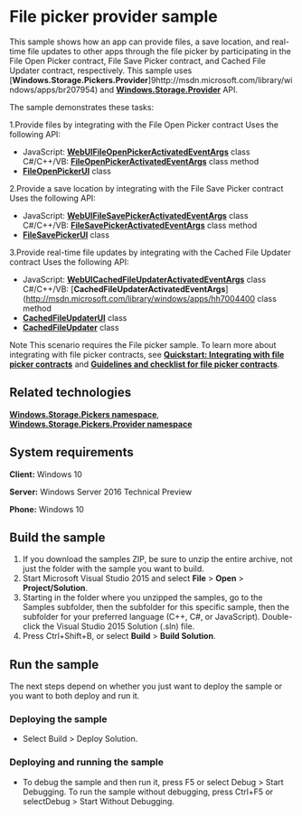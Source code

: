 ﻿<!---
  category: FilesFoldersAndLibraries
--->

# File picker provider sample

This sample shows how an app can provide files, a save location, and real-time file updates to other apps through the file picker by participating in the File Open Picker contract, File Save Picker contract, and Cached File Updater contract, respectively. This sample uses [**Windows.Storage.Pickers.Provider**]9http://msdn.microsoft.com/library/windows/apps/br207954) and [**Windows.Storage.Provider**](http://msdn.microsoft.com/library/windows/apps/hh747812) API. 

The sample demonstrates these tasks:

1.Provide files by integrating with the File Open Picker contract
Uses the following API:

- JavaScript: [**WebUIFileOpenPickerActivatedEventArgs**](http://msdn.microsoft.com/library/windows/apps/hh701800) class
C#/C++/VB: [**FileOpenPickerActivatedEventArgs**](http://msdn.microsoft.com/library/windows/apps/hh700467) class method 
- [**FileOpenPickerUI**](http://msdn.microsoft.com/library/windows/apps/hh738453) class 


2.Provide a save location by integrating with the File Save Picker contract
Uses the following API:

- JavaScript: [**WebUIFileSavePickerActivatedEventArgs**](http://msdn.microsoft.com/library/windows/apps/hh701822) class
C#/C++/VB: [**FileSavePickerActivatedEventArgs**](http://msdn.microsoft.com/library/windows/apps/hh700489) class method 
- [**FileSavePickerUI**](http://msdn.microsoft.com/library/windows/apps/hh738463) class 


3.Provide real-time file updates by integrating with the Cached File Updater contract
Uses the following API:

- JavaScript: [**WebUICachedFileUpdaterActivatedEventArgs**](http://msdn.microsoft.com/library/windows/apps/hh701752) class
C#/C++/VB: [**CachedFileUpdaterActivatedEventArgs**](http://msdn.microsoft.com/library/windows/apps/hh7004400 class method 
- [**CachedFileUpdaterUI**](http://msdn.microsoft.com/library/windows/apps/hh747794) class 
- [**CachedFileUpdater**](http://msdn.microsoft.com/library/windows/apps/hh747793) class 

Note  This scenario requires the  File picker sample.
To learn more about integrating with file picker contracts, see  [**Quickstart: Integrating with file picker contracts**](http://msdn.microsoft.com/library/windows/apps/hh465192) and  [**Guidelines and checklist for file picker contracts**](http://msdn.microsoft.com/library/windows/apps/jj150594).

## Related technologies

[**Windows.Storage.Pickers namespace**](http://msdn.microsoft.com/library/windows/apps/br207928), [**Windows.Storage.Pickers.Provider namespace**](http://msdn.microsoft.com/library/windows/apps/br207954)

## System requirements

**Client:** Windows 10

**Server:** Windows Server 2016 Technical Preview

**Phone:** Windows 10

## Build the sample

1. If you download the samples ZIP, be sure to unzip the entire archive, not just the folder with the sample you want to build. 
2. Start Microsoft Visual Studio 2015 and select **File** \> **Open** \> **Project/Solution**.
3. Starting in the folder where you unzipped the samples, go to the Samples subfolder, then the subfolder for this specific sample, then the subfolder for your preferred language (C++, C#, or JavaScript). Double-click the Visual Studio 2015 Solution (.sln) file.
4. Press Ctrl+Shift+B, or select **Build** \> **Build Solution**.

## Run the sample

The next steps depend on whether you just want to deploy the sample or you want to both deploy and run it.

### Deploying the sample

- Select Build > Deploy Solution. 

### Deploying and running the sample

- To debug the sample and then run it, press F5 or select Debug >  Start Debugging. To run the sample without debugging, press Ctrl+F5 or selectDebug > Start Without Debugging. 

